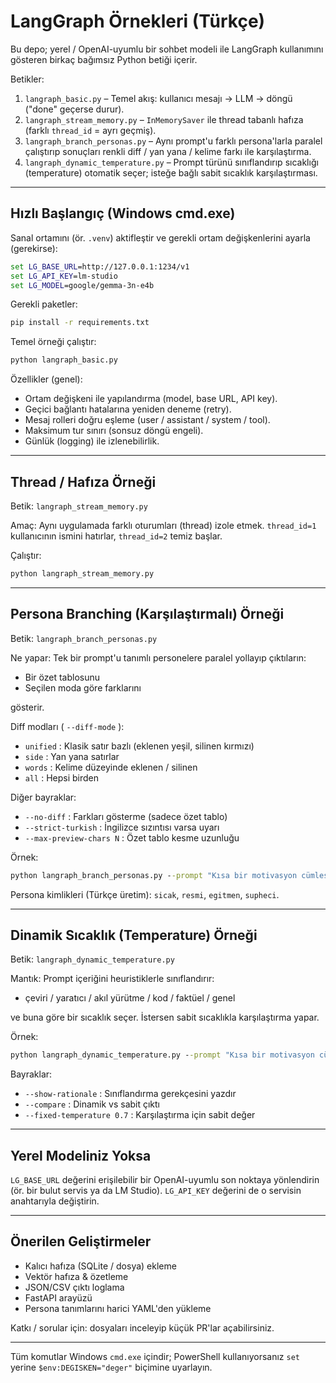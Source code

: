 # LangGraph Örnekleri (Türkçe)

Bu depo; yerel / OpenAI-uyumlu bir sohbet modeli ile LangGraph kullanımını gösteren birkaç bağımsız Python betiği içerir.

Betikler:

1. `langraph_basic.py` – Temel akış: kullanıcı mesajı → LLM → döngü ("done" geçerse durur).
2. `langraph_stream_memory.py` – `InMemorySaver` ile thread tabanlı hafıza (farklı `thread_id` = ayrı geçmiş).
3. `langraph_branch_personas.py` – Aynı prompt'u farklı persona'larla paralel çalıştırıp sonuçları renkli diff / yan yana / kelime farkı ile karşılaştırma.
4. `langraph_dynamic_temperature.py` – Prompt türünü sınıflandırıp sıcaklığı (temperature) otomatik seçer; isteğe bağlı sabit sıcaklık karşılaştırması.

---

## Hızlı Başlangıç (Windows cmd.exe)

Sanal ortamını (ör. `.venv`) aktifleştir ve gerekli ortam değişkenlerini ayarla (gerekirse):

```cmd
set LG_BASE_URL=http://127.0.0.1:1234/v1
set LG_API_KEY=lm-studio
set LG_MODEL=google/gemma-3n-e4b
```

Gerekli paketler:

```cmd
pip install -r requirements.txt
```

Temel örneği çalıştır:

```cmd
python langraph_basic.py
```

Özellikler (genel):

- Ortam değişkeni ile yapılandırma (model, base URL, API key).
- Geçici bağlantı hatalarına yeniden deneme (retry).
- Mesaj rolleri doğru eşleme (user / assistant / system / tool).
- Maksimum tur sınırı (sonsuz döngü engeli).
- Günlük (logging) ile izlenebilirlik.

---

## Thread / Hafıza Örneği

Betik: `langraph_stream_memory.py`

Amaç: Aynı uygulamada farklı oturumları (thread) izole etmek. `thread_id=1` kullanıcının ismini hatırlar, `thread_id=2` temiz başlar.

Çalıştır:

```cmd
python langraph_stream_memory.py
```

---

## Persona Branching (Karşılaştırmalı) Örneği

Betik: `langraph_branch_personas.py`

Ne yapar: Tek bir prompt'u tanımlı personelere paralel yollayıp çıktıların:

- Bir özet tablosunu
- Seçilen moda göre farklarını

gösterir.

Diff modları ( `--diff-mode` ):

- `unified` : Klasik satır bazlı (eklenen yeşil, silinen kırmızı)
- `side`    : Yan yana satırlar
- `words`   : Kelime düzeyinde eklenen / silinen
- `all`     : Hepsi birden

Diğer bayraklar:

- `--no-diff` : Farkları gösterme (sadece özet tablo)
- `--strict-turkish` : İngilizce sızıntısı varsa uyarı
- `--max-preview-chars N` : Özet tablo kesme uzunluğu

Örnek:
```cmd
python langraph_branch_personas.py --prompt "Kısa bir motivasyon cümlesi yaz" --diff-mode side --strict-turkish
```

Persona kimlikleri (Türkçe üretim): `sicak`, `resmi`, `egitmen`, `supheci`.

---

## Dinamik Sıcaklık (Temperature) Örneği

Betik: `langraph_dynamic_temperature.py`

Mantık: Prompt içeriğini heuristiklerle sınıflandırır:

- çeviri / yaratıcı / akıl yürütme / kod / faktüel / genel

ve buna göre bir sıcaklık seçer. İstersen sabit sıcaklıkla karşılaştırma yapar.

Örnek:

```cmd
python langraph_dynamic_temperature.py --prompt "Kısa bir motivasyon cümlesi yaz" --show-rationale --compare
```

Bayraklar:

- `--show-rationale` : Sınıflandırma gerekçesini yazdır
- `--compare` : Dinamik vs sabit çıktı
- `--fixed-temperature 0.7` : Karşılaştırma için sabit değer

---

## Yerel Modeliniz Yoksa

`LG_BASE_URL` değerini erişilebilir bir OpenAI-uyumlu son noktaya yönlendirin (ör. bir bulut servis ya da LM Studio). `LG_API_KEY` değerini de o servisin anahtarıyla değiştirin.

---

## Önerilen Geliştirmeler

- Kalıcı hafıza (SQLite / dosya) ekleme
- Vektör hafıza & özetleme
- JSON/CSV çıktı loglama
- FastAPI arayüzü
- Persona tanımlarını harici YAML'den yükleme

Katkı / sorular için: dosyaları inceleyip küçük PR'lar açabilirsiniz.

---

Tüm komutlar Windows `cmd.exe` içindir; PowerShell kullanıyorsanız `set` yerine `$env:DEGISKEN="deger"` biçimine uyarlayın.
